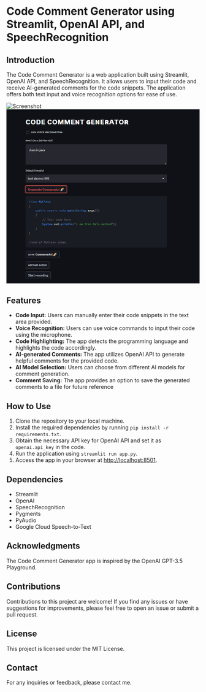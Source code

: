 # Code Comment Generator using Streamlit, OpenAI API, and SpeechRecognition

## Introduction

The Code Comment Generator is a web application built using Streamlit, OpenAI API, and SpeechRecognition. It allows users to input their code and receive AI-generated comments for the code snippets. The application offers both text input and voice recognition options for ease of use.


![Screenshot](Automatic-Code-Generator/ccg1.png)
![Screenshot](ccg2.png)


## Features

- **Code Input:** Users can manually enter their code snippets in the text area provided.
- **Voice Recognition:** Users can use voice commands to input their code using the microphone.
- **Code Highlighting:** The app detects the programming language and highlights the code accordingly.
- **AI-generated Comments:** The app utilizes OpenAI API to generate helpful comments for the provided code.
- **AI Model Selection:** Users can choose from different AI models for comment generation.
- **Comment Saving:** The app provides an option to save the generated comments to a file for future reference



## How to Use

1. Clone the repository to your local machine.
2. Install the required dependencies by running `pip install -r requirements.txt`.
3. Obtain the necessary API key for OpenAI API and set it as `openai.api_key` in the code.
4. Run the application using `streamlit run app.py`.
5. Access the app in your browser at [http://localhost:8501](http://localhost:8501).

## Dependencies

- Streamlit
- OpenAI
- SpeechRecognition
- Pygments
- PyAudio
- Google Cloud Speech-to-Text

## Acknowledgments

The Code Comment Generator app is inspired by the OpenAI GPT-3.5 Playground.

## Contributions

Contributions to this project are welcome! If you find any issues or have suggestions for improvements, please feel free to open an issue or submit a pull request.

## License

This project is licensed under the MIT License.

## Contact

For any inquiries or feedback, please contact me.

